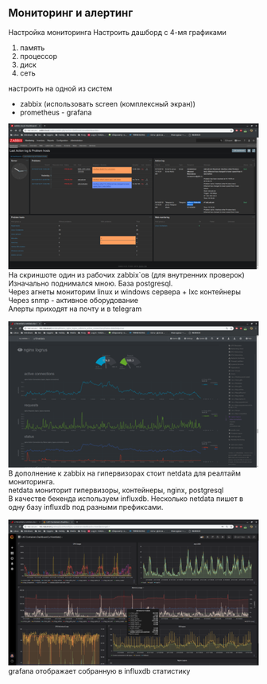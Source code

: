 ##  Мониторинг и алертинг 

Настройка мониторинга
Настроить дашборд с 4-мя графиками
1) память
2) процессор
3) диск
4) сеть

настроить на одной из систем
- zabbix (использовать screen (комплексный экран))
- prometheus - grafana


![](zabbix_dash.png?raw=true) <br>
На скриншоте один из рабочих zabbix`ов (для внутренних проверок)<br>
Изначально поднимался мною. База postgresql.<br>
Через агнеты мониторим linux и windows сервера + lxc контейнеры <br>
Через snmp - активное оборудование <br>
Алерты приходят на почту и в telegram <br>
<br>
![](netdata.png?raw=true) <br>
В дополнение к zabbix на гипервизорах стоит netdata для реалтайм мониторинга.<br>
netdata мониторит гипервизоры, контейнеры, nginx, postgresql<br>
В качестве бекенда используем influxdb. Несколько netdata пишет в одну базу influxdb под разными префиксами.<br>
<br>
![](grafana.png?raw=true) <br>
grafana отображает собранную в influxdb статистику<br>
<br>


